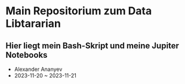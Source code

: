 # Main Repositorium zum Data Libtararian
## Hier liegt mein Bash-Skript und meine Jupiter Notebooks
- Alexander Ananyev
- 2023-11-20 ~ 2023-11-21
